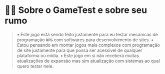 <h1>😶‍🌫️ Sobre o GameTest e sobre seu rumo</h1>

> **•** Este jogo está sendo feito justamente para eu testar mecânicas de programação **`RPG`** com softwares para desenvolvimento de sites.
> **•** Estou pensando em montar jogos mais complexos com programação de site justamente para que possa ser acessível de qualquer plataforma ou mídia.
> **•** Este jogo em si não receberá muitas atualizações de expansão mas sim atualização com sistemas ao qual quero testar nele.
